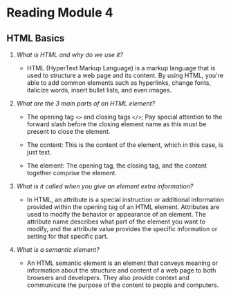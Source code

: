 # Reading Module 4

## HTML Basics

1. *What is HTML and why do we use it?*

   - HTML (HyperText Markup Language) is a markup language that is used to structure a web page and its content. By using HTML, you're able to add common elements such as hyperlinks, change fonts, italicize words, insert bullet lists, and even images. 

2. *What are the 3 main parts of an HTML element?*

   - The opening tag `<>` and closing tags `</>`; Pay special attention to the forward slash before the closing element name  as this must be present to close the element.

   - The content: This is the content of the element, which in this case, is just text.

   - The element: The opening tag, the closing tag, and the content together comprise the element.

3. *What is it called when you give an element extra information?*

   - In HTML, an attribute is a special instruction or additional information provided within the opening tag of an HTML element. Attributes are used to modify the behavior or appearance of an element. The attribute name describes what part of the element you want to modify, and the attribute value provides the specific information or setting for that specific part.

4. *What is a semantic element?*

   - An HTML semantic element is an element that conveys meaning or information about the structure and content of a web page to both browsers and developers. They also provide context and communicate the purpose of the content to people and computers.